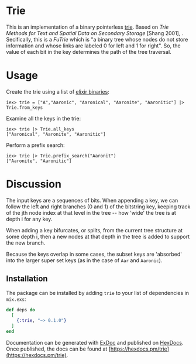 # Trie

This is an implementation of a binary pointerless [trie](https://en.wikipedia.org/wiki/Trie). Based on _Trie
Methods for Text and Spatial Data on Secondary Storage_ [Shang 2001], .
Secifically, this is a _FuTrie_ which is "a binary tree whose nodes do not
store information and whose links are labeled 0 for left and 1 for
right". So, the value of each bit in the key determines the path of the
tree traversal.

# Usage

Create the trie using a list of
[elixir binaries](https://elixir-lang.org/getting-started/binaries-strings-and-char-lists.html#binaries):
```
iex> trie = ["A","Aaronic", "Aaronical", "Aaronite", "Aaronitic"] |> Trie.from_keys
```

Examine all the keys in the trie:
```
iex> trie |> Trie.all_keys
["Aaronical", "Aaronite", "Aaronitic"]
```

Perform a prefix search:
```
iex> trie |> Trie.prefix_search("Aaronit")
["Aaronite", "Aaronitic"]
```


# Discussion

The input keys are a sequences of bits.  When appending a key, we can follow the
left and right branches (0 and 1) of the bitstring key, keeping track of the jth
node index at that level in the tree -- how 'wide' the tree is at depth
i for any key.

When adding a key bifurcates, or splits, from the current tree structure
at some depth i, then a new nodes at that depth in the tree is
added to support the new branch.

Because the keys overlap in some cases, the subset keys are 'absorbed' into the
larger super set keys (as in the case of `Aar` and `Aaronic`).


## Installation

The package can be installed by adding `trie` to your list of
dependencies in `mix.exs`:

```elixir
def deps do
  [
    {:trie, "~> 0.1.0"}
  ]
end
```

Documentation can be generated with [ExDoc](https://github.com/elixir-lang/ex_doc)
and published on [HexDocs](https://hexdocs.pm). Once published, the docs can
be found at [https://hexdocs.pm/trie](https://hexdocs.pm/trie).

